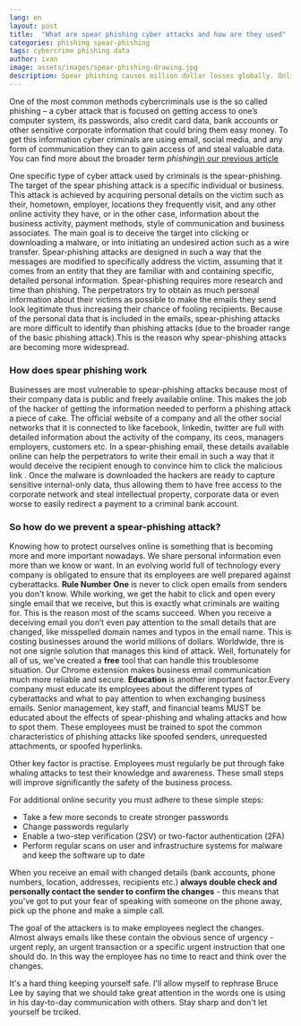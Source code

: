 ```yaml
---
lang: en
layout: post
title:  "What are spear phishing cyber attacks and how are they used"
categories: phishing spear-phishing
tags: cybercrime phishing data
author: ivan
image: assets/images/spear-phishing-drawing.jpg
description: Spear phishing causes million dollar losses globally. Online Corpus helps you identify potential threats and mitigate attacks with Email Protector.
---
```


One of the most common methods cybercriminals use is the so called phishing – a cyber attack that is focused on getting access to one’s computer system, its passwords, also credit card data, bank accounts or other sensitive corporate information that could bring them easy money. To get this information cyber criminals are using email, social media, and any form of communication they can to gain access of and steal valuable data. You can find more about the broader term <i>phishing</i><a title="What do we need to know about phishing" href="https://onlinecorpus.com/2019/04/22/cyber-attacks-and-cybercrime-preventing-phishing/">in our previous article</a>


<span itemprop="articleBody">
One specific type of cyber attack used by criminals is the spear-phishing. The target of the spear phishing attack is a specific individual or business. This attack is achieved by acquiring personal details on the victim such as their, hometown, employer, locations they frequently visit, and any other online activity they have, or in the other case, information about the business activity, payment methods, style of communication and business associates. The main goal is to deceive the target into clicking or downloading a malware, or into initiating an undesired action such as a wire transfer. Spear-phishing attacks are designed in such a way that the messages are modified to specifically address the victim, assuming that it comes from an entity that they are familiar with and containing specific, detailed personal information. Spear-phishing requires more research and time than phishing. The perpetrators try to obtain as much personal information about their victims as possible to make the emails they send look legitimate thus increasing their chance of fooling recipients. Because of the personal data that is included in the emails, spear-phishing attacks are more difficult to identify than phishing attacks (due to the broader range of the basic phishing attack).This is the reason why spear-phishing attacks are becoming more widespread.

<h3>How does spear phishing work</h3>
Businesses are most vulnerable to spear-phishing attacks because most of their company data is public and freely available online. This makes the job of the hacker of getting the information needed to perform a phishing attack a piece of cake. The official website of a company and all the other social networks that it is connected to like facebook, linkedin, twitter are full with detailed information about the activity of the company, its ceos, managers employers, customers etc. In a spear-phishing email, these details available online can help the perpetrators to write their email in such a way that it would deceive the recipient enough to convince him to click the malicious link . Once the malware is downloaded the hackers are ready to capture sensitive internal-only data, thus allowing them to have free access to the corporate network and steal intellectual property, corporate data or even worse to easily redirect a payment to a criminal bank account.

<h3>So how do we prevent a spear-phishing attack?</h3>
Knowing how to protect ourselves online is something that is becoming more and more important nowadays. We share personal information even more than we know or want. In an evolving world full of technology every company is obligated to ensure that its employees are well prepared against cyberattacks.
<b>Rule Number One</b> is never to click open emails from senders you don't know. While working, we get the habit to click and open every single email that we receive, but this is exactly what criminals are waiting for. This is the reason most of the scams succeed. When you receive a deceiving email you don’t even pay attention to the small details that are changed, like misspelled domain names and typos in the email name. This is costing businesses around the world millions of dollars.
Worldwide, thre is not one signle solution that manages this kind of attack. Well, fortunately for all of us, we've created a <b>free</b> tool that can handle this troublesome situation. Our Chrome extension makes business email communication much more reliable and secure.
<b>Education</b> is another important factor.Every company must educate its employees about the different types of cyberattacks and what to pay attention to when exchanging business emails. Senior management, key staff, and financial teams MUST be educated about the effects of spear-phishing and whaling attacks and how to spot them. These employees must be trained to spot the common characteristics of phishing attacks like spoofed senders, unrequested attachments, or spoofed hyperlinks. 

Other key factor is practise.  Employees must regularly be put through fake whaling attacks to test their knowledge and awareness. These small steps will improve significantly the safety of the business process.

For additional online security you must adhere to these simple steps:
<ul>
<li>Take a few more seconds to create stronger passwords</li> 
<li>Change passwords regularly</li>
<li>Enable a two-step verification (2SV) or two-factor authentication (2FA)</li>
<li>Perform regular scans on user and infrastructure systems for malware and keep the software up to date</li>
</ul>


When you receive an email with changed details (bank accounts, phone numbers, location, addresses, recipients etc.) <b>always double check and personally contact the sender to confirm the changes</b> - this means that you've got to put your fear of speaking with someone on the phone away, pick up the phone and make a simple call. 

The goal of the attackers is to make employees neglect the changes. Almost always emails like these contain the obvious sence of urgency - urgent reply, an urgent transaction or a specific urgent instruction that one should do.
In this way the employee has no time to react and think over the changes.

It's a hard thing keeping yourself safe. I'll allow myself to rephrase Bruce Lee by saying that we should take great attention in the words one is using in his day-to-day communication with others. Stay sharp and don't let yourself be trciked.